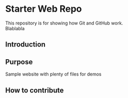 # Starter Web Repo

This repository is for showing how Git and GitHub work.  
Blablabla
## Introduction

## Purpose

Sample website with plenty of files for demos

## How to contribute
